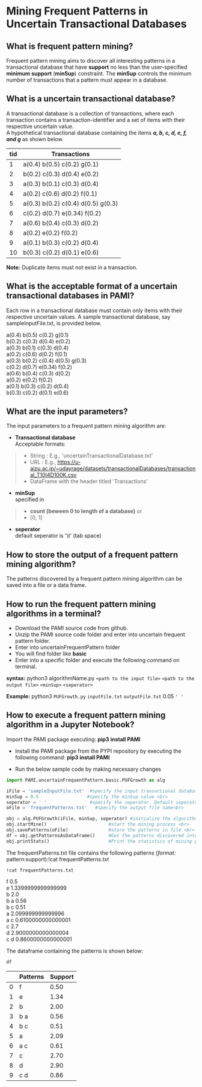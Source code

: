 # Mining Frequent Patterns in Uncertain Transactional Databases

## What is frequent pattern mining?

Frequent pattern mining aims to discover all interesting patterns in a transactional database that have **support** no less than the user-specified **minimum support** (**minSup**) constraint.  The **minSup** controls the minimum number of transactions that a pattern must appear in a database.

## What is a uncertain transactional database?

A transactional database is a collection of transactions, where each transaction contains a transaction-identifier and a set of items with their respective uncertain value. <br> A hypothetical transactional database containing the items **_a, b, c, d, e, f, and g_** as shown below.

| tid | Transactions                       |
|-----|------------------------------------|
| 1   | a(0.4) b(0.5) c(0.2) g(0.1)        |
| 2   | b(0.2) c(0.3) d(0.4) e(0.2)        |
| 3   | a(0.3) b(0.1) c(0.3) d(0.4)        | 
| 4   | a(0.2) c(0.6) d(0.2) f(0.1)        |
| 5   | a(0.3) b(0.2) c(0.4) d(0.5) g(0.3) |
| 6   | c(0.2) d(0.7) e(0.34) f(0.2)       |
| 7   | a(0.6) b(0.4) c(0.3) d(0.2)        |
| 8   | a(0.2) e(0.2) f(0.2)               | 
| 9   | a(0.1) b(0.3) c(0.2) d(0.4)        |
| 10  | b(0.3) c(0.2) d(0.1) e(0.6)        |

__Note:__  Duplicate items must not exist in a transaction.

## What is the acceptable format of a uncertain transactional databases in PAMI?

Each row in a transactional database must contain only items with their respective uncertain values.  A sample transactional database, say sampleInputFile.txt, is provided below.

a(0.4) b(0.5) c(0.2) g(0.1)   <br> 
b(0.2) c(0.3) d(0.4) e(0.2)   <br>
a(0.3) b(0.1) c(0.3) d(0.4)   <br>
a(0.2) c(0.6) d(0.2) f(0.1)   <br>
a(0.3) b(0.2) c(0.4) d(0.5) g(0.3)  <br> 
c(0.2) d(0.7) e(0.34) f(0.2)  <br>
a(0.6) b(0.4) c(0.3) d(0.2)   <br>
a(0.2) e(0.2) f(0.2)    <br>
a(0.1) b(0.3) c(0.2) d(0.4)   <br>
b(0.3) c(0.2) d(0.1) e(0.6)   <br>

## What are the input parameters?

The input parameters to a frequent pattern mining algorithm are: 
* __Transactional database__  <br> Acceptable formats:
> * String : E.g., 'uncertainTransactionalDatabase.txt'
> * URL  : E.g., https://u-aizu.ac.jp/~udayrage/datasets/transactionalDatabases/transactional_T10I4D100K.csv
> * DataFrame with the header titled 'Transactions'

* __minSup__  <br> specified in 
> * __count (beween 0 to length of a database)__ or 
> * [0, 1]
* __seperator__ <br> default seperator is '\t' (tab space)

## How to store the output of a frequent pattern mining algorithm?
The patterns discovered by a frequent pattern mining algorithm can be saved into a file or a data frame.

## How to run the frequent pattern mining algorithms in a terminal?


* Download the PAMI source code from github.
* Unzip the PAMI source code folder and enter into uncertain frequent pattern folder.
* Enter into uncertainFrequentPattern folder
* You will find folder like **basic**
* Enter into a specific folder and execute the  following command on terminal.

__syntax:__ python3 algorithmName.py `<path to the input file>` `<path to the output file>` `<minSup>` `<seperator>`

__Example:__ python3 `PUFGrowth.py` `inputFile.txt` `outputFile.txt` 0.05 `' '`

## How to execute a frequent pattern mining algorithm in a Jupyter Notebook?

Import the PAMI package executing:   **pip3 install PAMI**

- Install the PAMI package from the PYPI repository by executing the following command:   **pip3 install PAMI**
* Run the below sample code by making necessary changes


```python
import PAMI.uncertainFrequentPattern.basic.PUFGrowth as alg 

iFile = 'sampleInputFile.txt'  #specify the input transactional database <br>
minSup = 0.5                  #specify the minSup value <br>
seperator = ' '                #specify the seperator. Default seperator is tab space. <br>
oFile = 'frequentPatterns.txt'   #specify the output file name<br>

obj = alg.PUFGrowth(iFile, minSup, seperator) #initialize the algorithm <br>
obj.startMine()                       #start the mining process <br>
obj.savePatterns(oFile)               #store the patterns in file <br>
df = obj.getPatternsAsDataFrame()     #Get the patterns discovered into a dataframe <br>
obj.printStats()                      #Print the statistics of mining process
```

The frequentPatterns.txt file contains the following patterns (*format:* pattern:support):!cat frequentPatterns.txt


```terminal
!cat frequentPatterns.txt
```

f  0.5 <br>
e  1.3399999999999999  <br>
b  2.0  <br>
b a  0.56  <br>
b c  0.51   <br>
a  2.099999999999996  <br>
a c  0.6100000000000001  <br>
c  2.7   <br>
d  2.9000000000000004 <br>
c d  0.8600000000000001  <br>

The dataframe containing the patterns is shown below:


```python
df
```

|  | Patterns | Support |
| --- | --- | --- |
| 0 | f | 0.50 |
| 1 | e | 1.34 |
| 2 | b | 2.00 | 
| 3 | b a | 0.56 |
| 4 | b c | 0.51 |
| 5 | a | 2.09 |
| 6 | a c | 0.61 |
| 7 | c | 2.70 | 
| 8 | d | 2.90 |
| 9 | c d | 0.86 |
